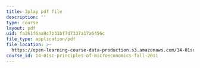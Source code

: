 ```yaml
---
title: 3play pdf file
description: ''
type: course
layout: pdf
uid: fa261f6aa9c7b31bf7d7337a17a6456c
file_type: application/pdf
file_location: >-
  https://open-learning-course-data-production.s3.amazonaws.com/14-01sc-principles-of-microeconomics-fall-2011/fa261f6aa9c7b31bf7d7337a17a6456c_pmolioUklXI.pdf
course_id: 14-01sc-principles-of-microeconomics-fall-2011
---
```

